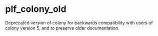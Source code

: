 # plf_colony_old
Deprecated version of colony for backwards compatibility with users of colony version 5, and to preserve older documentation.
